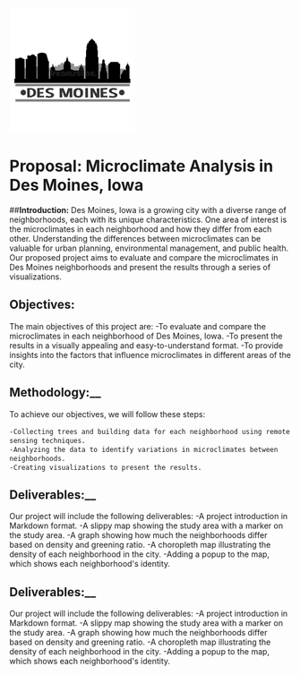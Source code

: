 

![desmoines](desmoines.jpeg)
# __Proposal: Microclimate Analysis in Des Moines, Iowa__

##__Introduction:__
Des Moines, Iowa is a growing city with a diverse range of neighborhoods, each with its unique characteristics. One area of interest is the microclimates in each neighborhood and how they differ from each other. Understanding the differences between microclimates can be valuable for urban planning, environmental management, and public health. Our proposed project aims to evaluate and compare the microclimates in Des Moines neighborhoods and present the results through a series of visualizations.

## __Objectives:__
The main objectives of this project are:
	-To evaluate and compare the microclimates in each neighborhood of Des Moines, Iowa.
	-To present the results in a visually appealing and easy-to-understand format.
	-To provide insights into the factors that influence microclimates in different areas of the city.

## __Methodology:____
To achieve our objectives, we will follow these steps:

	-Collecting trees and building data for each neighborhood using remote sensing techniques.
	-Analyzing the data to identify variations in microclimates between neighborhoods.
	-Creating visualizations to present the results.
## __Deliverables:____

Our project will include the following deliverables:
	-A project introduction in Markdown format.
	-A slippy map showing the study area with a marker on the study area.
	-A graph showing how much the neighborhoods differ based on density and greening ratio.
	-A choropleth map illustrating the density of each neighborhood in the city.
	-Adding a popup to the map, which shows each neighborhood's identity.

## __Deliverables:____
Our project will include the following deliverables:
	-A project introduction in Markdown format.
	-A slippy map showing the study area with a marker on the study area.
	-A graph showing how much the neighborhoods differ based on density and greening ratio.
	-A choropleth map illustrating the density of each neighborhood in the city.
	-Adding a popup to the map, which shows each neighborhood's identity.

